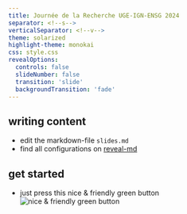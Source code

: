 ```yaml
---
title: Journée de la Recherche UGE-IGN-ENSG 2024
separator: <!--s-->
verticalSeparator: <!--v-->
theme: solarized
highlight-theme: monokai
css: style.css
revealOptions:
  controls: false
  slideNumber: false
  transition: 'slide'
  backgroundTransition: 'fade'
---
```



<!--s-->
## writing content

* edit the markdown-file `slides.md`
* find all configurations on [reveal-md](https://github.com/gaerfield/reveal-md-github-pages)


<!--s-->
## get started

* just press this nice & friendly green button
![nice & friendly green button](img/1_pressButton.png)
